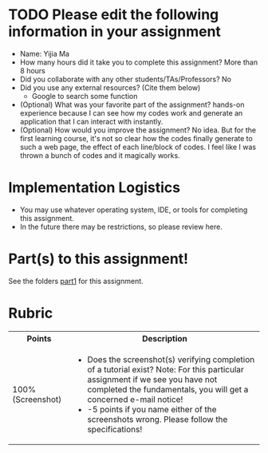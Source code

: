 # TODO Please edit the following information in your assignment

- Name: Yijia Ma
- How many hours did it take you to complete this assignment?
  More than 8 hours
- Did you collaborate with any other students/TAs/Professors?
  No
- Did you use any external resources? (Cite them below)
  - Google to search some function
- (Optional) What was your favorite part of the assignment?
  hands-on experience because I can see how my codes work and generate an application that I can interact with instantly.
- (Optional) How would you improve the assignment?
  No idea. But for the first learning course, it's not so clear how the codes finally generate to such a web page, the effect of each line/block of codes. I feel like I was thrown a bunch of codes and it magically works.

# Implementation Logistics

- You may use whatever operating system, IDE, or tools for completing this assignment.
- In the future there may be restrictions, so please review here.

# Part(s) to this assignment!

See the folders [part1](./part1) for this assignment.

# Rubric
 
  <table>
  <tbody>
    <tr>
      <th>Points</th>
      <th align="center">Description</th>
    </tr>
    <tr>
      <td>100% (Screenshot)</td>
      <td align="left"><ul><li>Does the screenshot(s) verifying completion of a tutorial exist? Note: For this particular assignment if we see you have not completed the fundamentals, you will get a concerned e-mail notice!</li><li>-5 points if you name either of the screenshots wrong. Please follow the specifications!</li></ul></td>
    </tr>
  </tbody>
</table>
